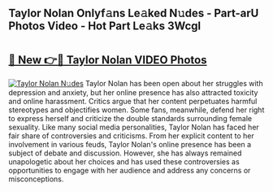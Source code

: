 ## Taylor Nolan Onlyf𝚊ns Le𝚊ked N𝚞des - Part-arU Photos Video - Hot Part Le𝚊ks 3Wcgl

# <h2><a href="http://ac24875.deff.icu/?id=Taylor+Nolan">🔗 New 👉🔴 Taylor Nolan VIDEO Photos</a></h2>

[![Taylor Nolan N𝚞des](https://i.imgur.com/rIISA9y.gif)](http://ac24875.deff.icu/?id=Taylor+Nolan)
Taylor Nolan has been open about her struggles with depression and anxiety, but her online presence has also attracted toxicity and online harassment. Critics argue that her content perpetuates harmful stereotypes and objectifies women. Some fans, meanwhile, defend her right to express herself and criticize the double standards surrounding female sexuality. Like many social media personalities, Taylor Nolan has faced her fair share of controversies and criticisms. From her explicit content to her involvement in various feuds, Taylor Nolan's online presence has been a subject of debate and discussion. However, she has always remained unapologetic about her choices and has used these controversies as opportunities to engage with her audience and address any concerns or misconceptions.
